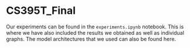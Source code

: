 # CS395T_Final

Our experiments can be found in the ``experiments.ipynb`` notebook. This is where we have also included the results we obtained as well as individual graphs. The model architectures that we used can also be found here.
